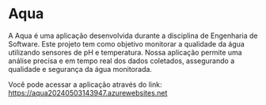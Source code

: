 # Aqua

A Aqua é uma aplicação desenvolvida durante a disciplina de Engenharia de Software. Este projeto tem como objetivo monitorar a qualidade da água utilizando sensores de pH e temperatura. Nossa aplicação permite uma análise precisa e em tempo real dos dados coletados, assegurando a qualidade e segurança da água monitorada.

Você pode acessar a aplicação através do link:
https://aqua20240503143947.azurewebsites.net 
